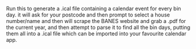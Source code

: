 Run this to generate a .ical file containing a calendar event for every bin day. it will ask for your postcode and then prompt to select a house number/name and then will scrape the BANES website and grab a .pdf for the current year, and then attempt to parse it to find all the bin days, putting them all into a .ical file which can be imported into your favourite calendar app. 
